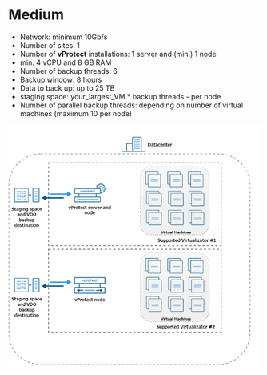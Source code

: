 # Medium

* Network: minimum 10Gb/s
* Number of sites: 1
* Number of **vProtect** installations: 1 server and \(min.\) 1 node
* min. 4 vCPU and 8 GB RAM 
* Number of backup threads:  6 
* Backup window: 8 hours
* Data to back up: up to 25 TB
* staging space: your\_largest\_VM \* backup threads - per  node
* Number of parallel backup threads: depending on number of virtual machines \(maximum 10 per node\)

![](../../.gitbook/assets/sizing_medium.png)

